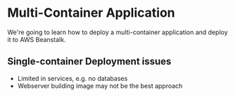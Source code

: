 # Multi-Container Application

We're going to learn how to deploy a multi-container application and deploy it
to AWS Beanstalk.

## Single-container Deployment issues

- Limited in services, e.g. no databases
- Webserver building image may not be the best approach
